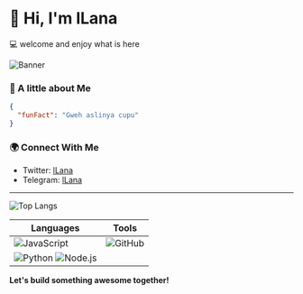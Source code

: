 # 👋 Hi, I'm lLana  
💻 welcome and enjoy what is here

![Banner](https://your-image-link.com/banner.png)

### 🚀 A little about Me
```json
{
  "funFact": "Gweh aslinya cupu"
}
```

### 🌍 Connect With Me  
- Twitter: [lLana](https://twitter.com/triski_m)  
- Telegram: [lLana](https://t.me/jeruknipis69)  


---

![Top Langs](https://github-readme-stats.vercel.app/api/top-langs/?username=0x-Disciple&layout=compact&theme=tokyonight)


| Languages | Tools |
|-----------|-----------|
| ![JavaScript](https://img.shields.io/badge/JavaScript-F7DF1E?style=for-the-badge&logo=javascript&logoColor=black) | ![GitHub](https://img.shields.io/badge/GitHub-100000?style=for-the-badge&logo=github&logoColor=white) | ![VS Code](https://img.shields.io/badge/VS%20Code-0078D4?style=for-the-badge&logo=visual%20studio%20code&logoColor=white) |
| ![Python](https://img.shields.io/badge/Python-3776AB?style=for-the-badge&logo=python&logoColor=white) ![Node.js](https://img.shields.io/badge/Node.js-43853D?style=for-the-badge&logo=node.js&logoColor=white) |

**Let's build something awesome together!**